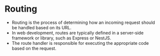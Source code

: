 # Routing

- Routing is the process of determining how an incoming request should be handled based on its URL.
- In web development, routes are typically defined in a server-side framework or library, such as Express or NestJS.
- The route handler is responsible for executing the appropriate code based on the request.
